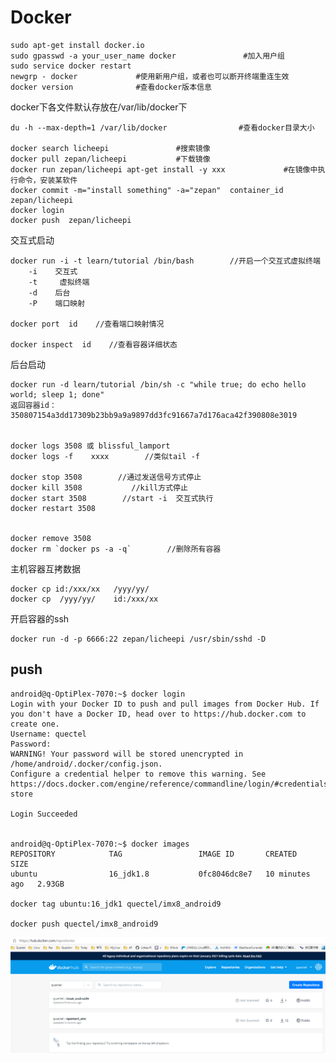 Docker
======

	sudo apt-get install docker.io
	sudo gpasswd -a your_user_name docker               #加入用户组
	sudo service docker restart
	newgrp - docker             #使用新用户组，或者也可以断开终端重连生效
	docker version              #查看docker版本信息

docker下各文件默认存放在/var/lib/docker下

	du -h --max-depth=1 /var/lib/docker                #查看docker目录大小

	docker search licheepi               #搜索镜像
	docker pull zepan/licheepi           #下载镜像
	docker run zepan/licheepi apt-get install -y xxx             #在镜像中执行命令，安装某软件
	docker commit -m="install something" -a="zepan"  container_id zepan/licheepi
	docker login
	docker push  zepan/licheepi

交互式启动

	docker run -i -t learn/tutorial /bin/bash        //开启一个交互式虚拟终端
		-i    交互式
		-t     虚拟终端
		-d    后台
		-P    端口映射

	docker port  id    //查看端口映射情况

	docker inspect  id    //查看容器详细状态

后台启动

	docker run -d learn/tutorial /bin/sh -c "while true; do echo hello world; sleep 1; done"
	返回容器id：350807154a3dd17309b23bb9a9a9897dd3fc91667a7d176aca42f390808e3019


	docker logs 3508 或 blissful_lamport
	docker logs -f    xxxx        //类似tail -f

	docker stop 3508        //通过发送信号方式停止
	docker kill 3508           //kill方式停止
	docker start 3508        //start -i  交互式执行
	docker restart 3508


	docker remove 3508
	docker rm `docker ps -a -q`        //删除所有容器



主机容器互拷数据
	
	docker cp id:/xxx/xx   /yyy/yy/
	docker cp  /yyy/yy/    id:/xxx/xx

开启容器的ssh

	docker run -d -p 6666:22 zepan/licheepi /usr/sbin/sshd -D

push
-----

	android@q-OptiPlex-7070:~$ docker login
	Login with your Docker ID to push and pull images from Docker Hub. If you don't have a Docker ID, head over to https://hub.docker.com to create one.
	Username: quectel
	Password:
	WARNING! Your password will be stored unencrypted in /home/android/.docker/config.json.
	Configure a credential helper to remove this warning. See
	https://docs.docker.com/engine/reference/commandline/login/#credentials-store

	Login Succeeded


	android@q-OptiPlex-7070:~$ docker images
	REPOSITORY            TAG                 IMAGE ID       CREATED          SIZE
	ubuntu                16_jdk1.8           0fc8046dc8e7   10 minutes ago   2.93GB

	docker tag ubuntu:16_jdk1 quectel/imx8_android9

	docker push quectel/imx8_android9

![](dockerhub.png)






